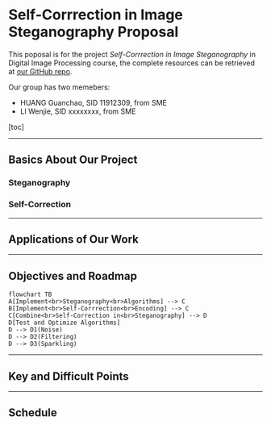 # Self-Corrrection in Image Steganography Proposal

This poposal is for the project *Self-Corrrection in Image Steganography* in Digital Image Processing course, the complete resources can be retrieved at [our GitHub repo]().

Our group has two memebers:

- HUANG Guanchao, SID 11912309, from SME
- LI Wenjie, SID xxxxxxxx, from SME

[toc]

---

## Basics About Our Project

### Steganography

### Self-Correction

---

## Applications of Our Work

---

## Objectives and Roadmap

```mermaid
flowchart TB
A[Implement<br>Steganography<br>Algorithms] --> C
B[Implement<br>Self-Corrrection<br>Encoding] --> C
C[Combine<br>Self-Correction in<br>Steganography] --> D
D[Test and Optimize Algorithms]
D --> D1(Noise)
D --> D2(Filtering)
D --> D3(Sparkling)
```

---

## Key and Difficult Points

---

## Schedule

